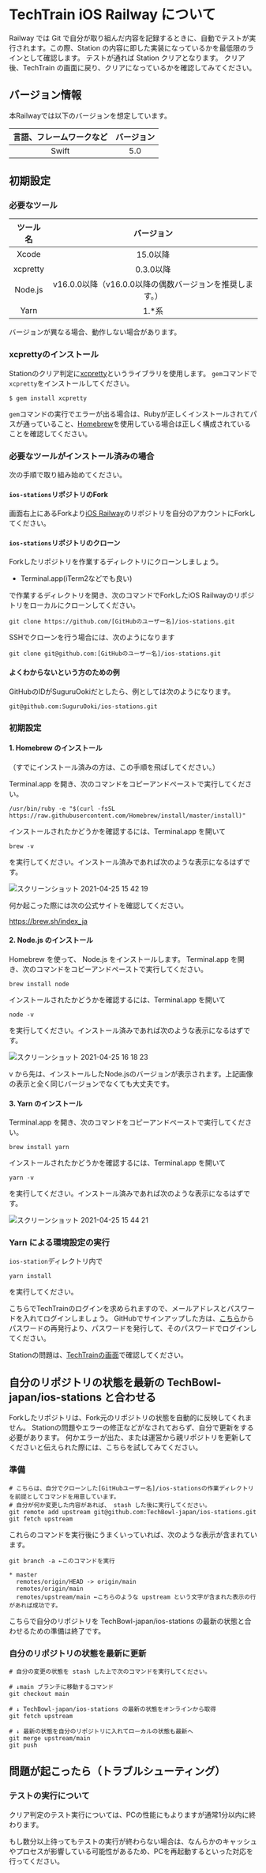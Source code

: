 # TechTrain iOS Railway について

Railway では Git で自分が取り組んだ内容を記録するときに、自動でテストが実行されます。この際、Station の内容に即した実装になっているかを最低限のラインとして確認します。
テストが通れば Station クリアとなります。
クリア後、TechTrain の画面に戻り、クリアになっているかを確認してみてください。


## バージョン情報

本Railwayでは以下のバージョンを想定しています。

| 言語、フレームワークなど | バージョン |
| :------------------: | :------: |
|      Swift           |    5.0   |

## 初期設定

### 必要なツール

| ツール名  | バージョン                             |
| :------: | :----------------------------------: |
|  Xcode   | 15.0以降                            |
| xcpretty | 0.3.0以降                             |
| Node.js  | v16.0.0以降（v16.0.0以降の偶数バージョンを推奨します。） |
|   Yarn   | 1.*系                                 |

バージョンが異なる場合、動作しない場合があります。

### xcprettyのインストール
Stationのクリア判定に[xcpretty](https://github.com/xcpretty/xcpretty)というライブラリを使用します。
`gem`コマンドで`xcpretty`をインストールしてください。

```shell
$ gem install xcpretty
```

`gem`コマンドの実行でエラーが出る場合は、Rubyが正しくインストールされてパスが通っていること、[Homebrew](https://brew.sh/index_ja)を使用している場合は正しく構成されていることを確認してください。

### 必要なツールがインストール済みの場合

次の手順で取り組み始めてください。

####  `ios-stations`リポジトリのFork

画面右上にあるForkより[iOS Railway](https://github.com/TechBowl-japan/ios-stations)のリポジトリを自分のアカウントにForkしてください。

#### `ios-stations`リポジトリのクローン

Forkしたリポジトリを作業するディレクトリにクローンしましょう。

* Terminal.app(iTerm2などでも良い)


で作業するディレクトリを開き、次のコマンドでForkしたiOS Railwayのリポジトリをローカルにクローンしてください。


```shell
git clone https://github.com/[GitHubのユーザー名]/ios-stations.git
```

SSHでクローンを行う場合には、次のようになります

```
git clone git@github.com:[GitHubのユーザー名]/ios-stations.git
```

#### よくわからないという方のための例

GitHubのIDがSuguruOokiだとしたら、例としては次のようになります。

```
git@github.com:SuguruOoki/ios-stations.git
```

### 初期設定

#### 1. Homebrew のインストール

（すでにインストール済みの方は、この手順を飛ばしてください。）

Terminal.app を開き、次のコマンドをコピーアンドペーストで実行してください。

```shell
/usr/bin/ruby -e "$(curl -fsSL https://raw.githubusercontent.com/Homebrew/install/master/install)"
```

インストールされたかどうかを確認するには、Terminal.app を開いて

```shell
brew -v
```

を実行してください。インストール済みであれば次のような表示になるはずです。

![スクリーンショット 2021-04-25 15 42 19](https://user-images.githubusercontent.com/16362021/115983568-eba85d80-a5dc-11eb-9e1a-49462edc2d46.png)

何か起こった際には次の公式サイトを確認してください。

https://brew.sh/index_ja

#### 2. Node.js のインストール

Homebrew を使って、 Node.js をインストールします。
Terminal.app を開き、次のコマンドをコピーアンドペーストで実行してください。

```shell
brew install node
```

インストールされたかどうかを確認するには、Terminal.app を開いて

```shell
node -v
```

を実行してください。インストール済みであれば次のような表示になるはずです。

![スクリーンショット 2021-04-25 16 18 23](https://user-images.githubusercontent.com/16362021/115984382-deda3880-a5e1-11eb-9da3-97c71ad5863b.png)

v から先は、インストールしたNode.jsのバージョンが表示されます。上記画像の表示と全く同じバージョンでなくても大丈夫です。

#### 3. Yarn のインストール

Terminal.app を開き、次のコマンドをコピーアンドペーストで実行してください。

```shell
brew install yarn
```

インストールされたかどうかを確認するには、Terminal.app を開いて

```shell
yarn -v
```

を実行してください。インストール済みであれば次のような表示になるはずです。

![スクリーンショット 2021-04-25 15 44 21](https://user-images.githubusercontent.com/16362021/115983603-28745480-a5dd-11eb-9636-bdf4d77ab796.png)

### Yarn による環境設定の実行

`ios-station`ディレクトリ内で

```shell
yarn install
```

を実行してください。

こちらでTechTrainのログインを求められますので、メールアドレスとパスワードを入れてログインしましょう。
GitHubでサインアップした方は、[こちら](https://techtrain.dev/resetpassword)からパスワードの再発行より、パスワードを発行して、そのパスワードでログインしてください。

Stationの問題は、[TechTrainの画面](https://techtrain.dev/mypage/railway/4)で確認してください。

## 自分のリポジトリの状態を最新の TechBowl-japan/ios-stations と合わせる

Forkしたリポジトリは、Fork元のリポジトリの状態を自動的に反映してくれません。
Stationの問題やエラーの修正などがなされておらず、自分で更新をする必要があります。
何かエラーが出た、または運営から親リポジトリを更新してくださいと伝えられた際には、こちらを試してみてください。

### 準備

```shell
# こちらは、自分でクローンした[GitHubユーザー名]/ios-stationsの作業ディレクトリを前提としてコマンドを用意しています。
# 自分が何か変更した内容があれば、 stash した後に実行してください。
git remote add upstream git@github.com:TechBowl-japan/ios-stations.git
git fetch upstream
```

これらのコマンドを実行後にうまくいっていれば、次のような表示が含まれています。

```shell
git branch -a ←このコマンドを実行

* master
  remotes/origin/HEAD -> origin/main
  remotes/origin/main
  remotes/upstream/main ←こちらのような upstream という文字が含まれた表示の行があれば成功です。
```

こちらで自分のリポジトリを TechBowl-japan/ios-stations の最新の状態と合わせるための準備は終了です。

### 自分のリポジトリの状態を最新に更新

```shell
# 自分の変更の状態を stash した上で次のコマンドを実行してください。

# ↓main ブランチに移動するコマンド
git checkout main

# ↓ TechBowl-japan/ios-stations の最新の状態をオンラインから取得
git fetch upstream

# ↓ 最新の状態を自分のリポジトリに入れてローカルの状態も最新へ
git merge upstream/main
git push
```

## 問題が起こったら（トラブルシューティング）

### テストの実行について
クリア判定のテスト実行については、PCの性能にもよりますが通常1分以内に終わります。

もし数分以上待ってもテストの実行が終わらない場合は、なんらかのキャッシュやプロセスが影響している可能性があるため、PCを再起動するといった対応を行ってください。
